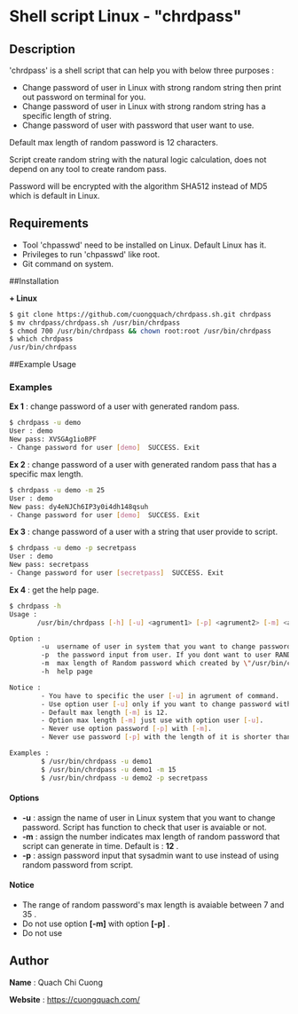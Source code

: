 # Shell script Linux - "chrdpass"

## Description
'chrdpass' is a shell script that can help you with below three purposes :

- Change password of user in Linux with strong random string then print out password on terminal for you.
- Change password of user in Linux with strong random string has a specific length of string.
- Change password of user with password that user want to use.

Default max length of random password is 12 characters.

Script create random string with the natural logic calculation, does not depend on any tool to create random pass.

Password will be encrypted with the algorithm SHA512 instead of MD5 which is default in Linux.


## Requirements

- Tool 'chpasswd' need to be installed on Linux. Default Linux has it.
- Privileges to run 'chpasswd' like root.
- Git command on system.

##Installation

**+ Linux**

```sh
$ git clone https://github.com/cuongquach/chrdpass.sh.git chrdpass
$ mv chrdpass/chrdpass.sh /usr/bin/chrdpass
$ chmod 700 /usr/bin/chrdpass && chown root:root /usr/bin/chrdpass
$ which chrdpass
/usr/bin/chrdpass
```

##Example Usage
### Examples
**Ex 1** : change password of a user with generated random pass.

```sh
$ chrdpass -u demo
User : demo
New pass: XVSGAg1ioBPF
- Change password for user [demo]  SUCCESS. Exit
```

**Ex 2** : change password of a user with generated random pass that has a specific max length.

```sh
$ chrdpass -u demo -m 25
User : demo
New pass: dy4eNJCh6IP3y0i4dh148qsuh
- Change password for user [demo]  SUCCESS. Exit
```


**Ex 3** : change password of a user with a string that user provide to script.

```sh
$ chrdpass -u demo -p secretpass
User : demo
New pass: secretpass
- Change password for user [secretpass]  SUCCESS. Exit
```

**Ex 4** : get the help page.

```sh
$ chrdpass -h
Usage : 
	   /usr/bin/chrdpass [-h] [-u] <agrument1> [-p] <agrument2> [-m] <agrument3>

Option :
        -u 	username of user in system that you want to change password.
        -p 	the password input from user. If you dont want to user RANDOM password which created by \"0\"
        -m 	max length of Random password which created by \"/usr/bin/chrdpass\"
        -h 	help page

Notice :
        - You have to specific the user [-u] in agrument of command.
        - Use option user [-u] only if you want to change password with RANDOM String.
        - Default max length [-m] is 12.
        - Option max length [-m] just use with option user [-u].
        - Never use option password [-p] with [-m].
        - Never use password [-p] with the length of it is shorter than 7 or greater than 35.

Examples : 
        $ /usr/bin/chrdpass -u demo1
        $ /usr/bin/chrdpass -u demo1 -m 15
        $ /usr/bin/chrdpass -u demo2 -p secretpass
```

 

#### Options

- **-u** : assign the name of user in Linux system that you want to change password. Script has function to check that user is avaiable or not.
- **-m** : assign the number indicates max length of random password that script can generate in time. Default is : **12** .
- **-p** : assign password input that sysadmin want to use instead of using random password from script.

#### Notice
- The range of random password's max length is avaiable between 7 and 35 .
- Do not use option **[-m]** with option **[-p]** .
- Do not use 

## Author
**Name** : Quach Chi Cuong

**Website** : https://cuongquach.com/
